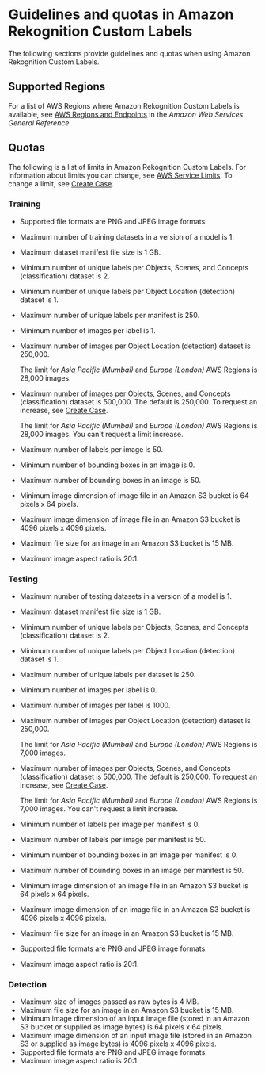 # Guidelines and quotas in Amazon Rekognition Custom Labels<a name="limits"></a>

The following sections provide guidelines and quotas when using Amazon Rekognition Custom Labels\.

## Supported Regions<a name="supported-regions"></a>

For a list of AWS Regions where Amazon Rekognition Custom Labels is available, see [AWS Regions and Endpoints](https://docs.aws.amazon.com/general/latest/gr/rekognition.html) in the *Amazon Web Services General Reference*\.

## Quotas<a name="quotas"></a>

The following is a list of limits in Amazon Rekognition Custom Labels\. For information about limits you can change, see [AWS Service Limits](https://docs.aws.amazon.com/general/latest/gr/rekognition_region.html)\. To change a limit, see [Create Case](https://console.aws.amazon.com/support/v1#/case/create?issueType=service-limit-increase)\.

### Training<a name="limits-training"></a>
+ Supported file formats are PNG and JPEG image formats\. 
+ Maximum number of training datasets in a version of a model is 1\. 
+ Maximum dataset manifest file size is 1 GB\. 
+ Minimum number of unique labels per Objects, Scenes, and Concepts \(classification\) dataset is 2\.
+ Minimum number of unique labels per Object Location \(detection\) dataset is 1\.
+ Maximum number of unique labels per manifest is 250\.
+ Minimum number of images per label is 1\. 
+ Maximum number of images per Object Location \(detection\) dataset is 250,000\.

  The limit for *Asia Pacific \(Mumbai\)* and *Europe \(London\)* AWS Regions is 28,000 images\. 
+ Maximum number of images per Objects, Scenes, and Concepts \(classification\) dataset is 500,000\. The default is 250,000\. To request an increase, see [Create Case](https://console.aws.amazon.com/support/v1#/case/create?issueType=service-limit-increase)\. 

  The limit for *Asia Pacific \(Mumbai\)* and *Europe \(London\)* AWS Regions is 28,000 images\. You can't request a limit increase\. 
+ Maximum number of labels per image is 50\.
+ Minimum number of bounding boxes in an image is 0\.
+ Maximum number of bounding boxes in an image is 50\.
+ Minimum image dimension of image file in an Amazon S3 bucket is 64 pixels x 64 pixels\.
+ Maximum image dimension of image file in an Amazon S3 bucket is 4096 pixels x 4096 pixels\.
+ Maximum file size for an image in an Amazon S3 bucket is 15 MB\.
+ Maximum image aspect ratio is 20:1\.

### Testing<a name="limits-testing"></a>
+ Maximum number of testing datasets in a version of a model is 1\. 
+ Maximum dataset manifest file size is 1 GB\. 
+ Minimum number of unique labels per Objects, Scenes, and Concepts \(classification\) dataset is 2\.
+ Minimum number of unique labels per Object Location \(detection\) dataset is 1\.
+ Maximum number of unique labels per dataset is 250\.
+ Minimum number of images per label is 0\. 
+ Maximum number of images per label is 1000\. 
+ Maximum number of images per Object Location \(detection\) dataset is 250,000\.

  The limit for *Asia Pacific \(Mumbai\)* and *Europe \(London\)* AWS Regions is 7,000 images\. 
+ Maximum number of images per Objects, Scenes, and Concepts \(classification\) dataset is 500,000\. The default is 250,000\. To request an increase, see [Create Case](https://console.aws.amazon.com/support/v1#/case/create?issueType=service-limit-increase)\. 

  The limit for *Asia Pacific \(Mumbai\)* and *Europe \(London\)* AWS Regions is 7,000 images\. You can't request a limit increase\. 
+ Minimum number of labels per image per manifest is 0\.
+ Maximum number of labels per image per manifest is 50\.
+ Minimum number of bounding boxes in an image per manifest is 0\.
+ Maximum number of bounding boxes in an image per manifest is 50\.
+ Minimum image dimension of an image file in an Amazon S3 bucket is 64 pixels x 64 pixels\.
+ Maximum image dimension of an image file in an Amazon S3 bucket is 4096 pixels x 4096 pixels\.
+ Maximum file size for an image in an Amazon S3 bucket is 15 MB\.
+ Supported file formats are PNG and JPEG image formats\. 
+ Maximum image aspect ratio is 20:1\.

### Detection<a name="limits-detection"></a>
+ Maximum size of images passed as raw bytes is 4 MB\.
+ Maximum file size for an image in an Amazon S3 bucket is 15 MB\.
+ Minimum image dimension of an input image file \(stored in an Amazon S3 bucket or supplied as image bytes\) is 64 pixels x 64 pixels\.
+ Maximum image dimension of an input image file \(stored in an Amazon S3 or supplied as image bytes\) is 4096 pixels x 4096 pixels\.
+ Supported file formats are PNG and JPEG image formats\. 
+ Maximum image aspect ratio is 20:1\.